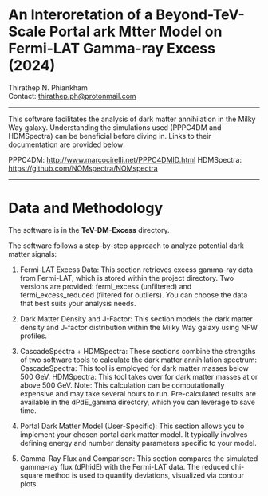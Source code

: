 # An Interoretation of a Beyond-TeV-Scale Portal ark Mtter Model on Fermi-LAT Gamma-ray Excess (2024)

Thirathep N. Phiankham \
Contact: thirathep.ph@protonmail.com

------------------------------------------------------------------------------------------------------------------------------------------------

This software facilitates the analysis of dark matter annihilation in the Milky Way galaxy.  Understanding the simulations used (PPPC4DM and HDMSpectra) can be beneficial before diving in. Links to their documentation are provided below:

PPPC4DM: http://www.marcocirelli.net/PPPC4DMID.html
HDMSpectra: https://github.com/NOMspectra/NOMspectra

------------------------------------------------------------------------------------------------------------------------------------------------

# Data and Methodology

The software is in the **TeV-DM-Excess** directory.

The software follows a step-by-step approach to analyze potential dark matter signals:

1. Fermi-LAT Excess Data: This section retrieves excess gamma-ray data from Fermi-LAT, which is stored within the project directory. Two versions are provided: fermi_excess (unfiltered) and fermi_excess_reduced (filtered for outliers). You can choose the data that best suits your analysis needs.

2. Dark Matter Density and J-Factor: This section models the dark matter density and J-factor distribution within the Milky Way galaxy using NFW profiles.
3. CascadeSpectra + HDMSpectra: These sections combine the strengths of two software tools to calculate the dark matter annihilation spectrum: 
	CascadeSpectra: This tool is employed for dark matter masses below 500 GeV.
	HDMSpectra: This tool takes over for dark matter masses at or above 500 GeV. Note: This calculation can be computationally expensive and may take several hours to run. Pre-calculated results are available in the dPdE_gamma directory, which you can leverage to save time.
4. Portal Dark Matter Model (User-Specific): This section allows you to implement your chosen portal dark matter model. It typically involves defining energy and number density parameters specific to your model.
5. Gamma-Ray Flux and Comparison: This section compares the simulated gamma-ray flux (dPhidE) with the Fermi-LAT data. The reduced chi-square method is used to quantify deviations, visualized via contour plots.
